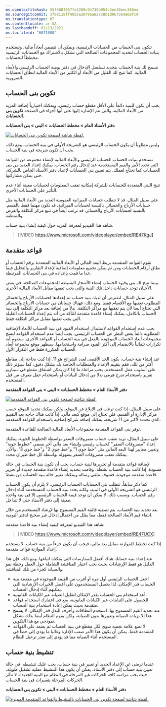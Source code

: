 ```yaml
---
ms.openlocfilehash: 55f688f057fe2289c94739b954c2ee30eec380ea
ms.sourcegitcommit: 3f08118ff49b5a2079aa627c8b1d967564a68fc9
ms.translationtype: HT
ms.contentlocale: ar-SA
ms.lasthandoff: 02/13/2021
ms.locfileid: "6071080"
---
```

تتكون بنى الحساب من الحسابات الرئيسية، ويمكن أن تتضمن أبعاداً مالية. وتستخدم بنيات الحساب لتحديد المجموعات الصالحة التي تشكل بالاشتراك مع الحسابات الرئيسية مخططاً للحسابات.  

تسمح لك بنية الحساب بتحديد تسلسل الإدخال في دفتر يومية الحساب الرئيسي والأبعاد المالية.  كما تتيح لك القليل من الأبعاد أو الكثير من الأبعاد المالية لنطاق الحسابات الضرورية.  

## <a name="configure-account-structures"></a>تكوين بنى الحساب 

يجب أن يكون للبنية دائماً على الأقل مقطع حساب رئيسي، ويمكنك اختيارياً إضافة المزيد من الأبعاد المالية، والتي تتم الإشارة إليها على أنها أجزاء في الصفحة **تكوين بنى الحسابات**. 

**دفتر الأستاذ العام > مخطط الحسابات > البنى > بنى الحسابات**
 
[![لقطة شاشة لصفحة تكوين بنى الحسابات.](../media/account-structure.png)](../media/account-structure.png#lightbox)

وليس مطلوباً أن يكون الحساب الرئيسي هو الشريحة الأولى في بنية الحساب. ومع ذلك، يجب أن تكون شريحة في بنية الحساب.

تستخدم بنيات الحساب الحساب الرئيسي والأبعاد المالية لإنشاء مجموعة من القواعد التي تحدد الأمر والقيم المستخدمة عند إدخال رقم الحساب. يمكنك إعداد العديد من بنى الحسابات كما تحتاج لعملك. يتم تعيين بنى الحسابات لإعداد دفتر الأستاذ الخاص بالشركة، حتى يمكن مشاركتها.

تتيح البنى المتعددة للحسابات للشركة إمكانية تعقب المعلومات لحسابات معينة أثناء عدم التأثير على الحسابات الأخرى. 

على سبيل المثال، قد لا تتطلب حسابات الميزانية العمومية العديد من الأبعاد المالية مثل حسابات الأرباح والخسائر. بالنسبة لحسابات الميزانية، قد تكون مهتما فقط بالقسم. بالنسبة لحسابات الأرباح والخسائر، قد ترغب أيضاً في تتبع مركز التكلفة والغرض والمنطقة.

شاهد هذا الفيديو لمعرفة المزيد حول كيفية إنشاء بنية حساب.

> [!VIDEO https://www.microsoft.com/videoplayer/embed/RE47KgJ]

## <a name="advanced-rules"></a>قواعد متقدمة 

تقوم القواعد المتقدمة بربط البعد المالي أو الأبعاد المالية المتعددة برقم الحساب أو نطاق أرقام الحسابات ومن ثم يمكن تجميع معلومات إضافية لإعداد التقارير والتحليل فيما عدا ما قمت بإعداده في بنى الحسابات المرتبطة.  

بينما تتيح لك بنى وقيود الحساب إنشاء الأشجار البسيطة للمجموعات الصالحة، في بعض الأحيان توجد حسابات داخل تلك البنية والتي يجب تعقبها مقابل الأبعاد المالية الأخرى.  

على سبيل المثال، لنفترض أن لديك بنية حساب تم إعدادها لحسابات الأرباح والخسائر المطلوب تعقبها مع الأقسام فقط.  ومع ذلك، فهناك حسابان من حسابات الأرباح والخسائر التي تحتاج أيضا لأن يتم تعقبها مع مراكز التكلفة.  بدلاً من إضافة بعد مركز التكلفة إلى بنية الحساب بالكامل، يمكنك إنشاء قاعدة متقدمة للتأكد من أنه يتم إعداد الحسابات القليلة التي يجب تعقبها مقابل مراكز التكلفة فقط. 
 
يجب عدم استخدام القواعد لاستبدال استخدام القيود في بنية الحساب للأبعاد الإضافية المطلوبة دائماً بغض النظر عن الحساب الرئيسي.  يجب أيضا عدم استخدام القواعد لنسخ مجموعات أبعاد الحساب الموجودة بالفعل في بنية الحساب أو القواعد الأخرى.  ستقوم أية تكرارات تلقائياً بالانضمام إلى أكثر القيود صرامة واستخدامها.  سيظهر موقع مجموعة أبعاد الحساب المكررة فقط في التكرار الأول.

عند إنشاء بنية حساب، يكون الحد الأقصى لعدد الشرائح هو 11. إذا كنت بحاجة إلى مقاطع أكثر من تلك، فقم بتقييم الإعداد والمتطلبات الخاصة بك بشكل دقيق، كما سيؤثر ذلك على أسلوب عمل المستخدم. يجب مراعاة ما إذا كان يمكن اشتقاق مقطع في سيناريو تقرير باستخدام تدرج هرمي بدلا من إدخال البيانات أو باستخدام حقل معرف من قبل المستخدم. 

**دفتر الأستاذ العام > مخطط الحسابات > البنى > بنى القواعد المتقدمة** 

[![لقطة شاشة لصفحة تكوين بنى القواعد المتقدمة.](../media/advanced-rule-structure.png)](../media/advanced-rule-structure.png#lightbox)

على سبيل المثال، إذا كنت ترغب في الإبلاغ عن الموقع، ولكن يمكنك تحديد الموقع حسب مركز الإدارة أو القسم، فلن تحتاج إلى موقع كبعد مالي. إذا كانت هناك حاجه بعد التقييم الذي تحدده لأكثر من 11 شريحة، يمكنك إضافة شرائح إضافية باستخدام القواعد المتقدمة.

توفر بنى القواعد المقدمة مجموعات الأبعاد المالية الصالحة للقاعدة المتقدمة. 

على سبيل المثال، تريد تعقب حساب مصروفات السفر بواسطة الخطوط الجوية. يمكنك إعداد "مصروفات السفر" كحساب رئيسي وإنشاء بعد مالي آخر يسمي "خطوط جوية" وتعيين معايير لهذا البعد المالي مثل "خط جوي 1" و"خط جوي 2" و"خط جوي 3". والآن، يمكنك تعقب مصروفات السفر بسهولة بواسطة كل خط طيران محدد.

لإضافة قواعد متقدمة أو تحريرها لبنية حساب، يجب أن تكون بنية الحساب في حالة مسودة. إذا كانت بنية الحساب نشطة، وقامت بتحديد إنشاء قاعدة متقدمة جديدة أو تحرير قاعدة متقدمة موجودة، فسوف تتلقى رسالة ويمكنك تغيير حالة بنية الحساب من نشط.

كما ذكر سابقاً، تتطلب بنى الحسابات الحساب الرئيسي. لا يلزم أن يكون الحساب الرئيسي هو الشريحة الأولى في البنية، ولكنه يحدد بنية الحساب المستخدمة أثناء إدخال رقم الحساب. وبسبب ذلك، لا يمكن أن توجد قيمة الحساب الرئيسي إلا في بنية واحدة معينة إلى دفتر الأستاذ حتى لا تتداخل. 

بعد تحديد بنية الحساب، يتم تصفية قائمة القيم المسموح بها لإرشاد المستخدم من خلال انتقاء قيم الأبعاد الصالحة فقط، مما يقلل من احتمال إدخال غير صحيح لدفتر اليومية.

شاهد هذا الفيديو لمعرفة كيفية إنشاء بنية قاعدة متقدمة.

> [!VIDEO https://www.microsoft.com/videoplayer/embed/RE47UCX]

إذا كنت تخطط للموازنة مقابل بعد مالي، فيجب أن يكون جزءاً من بنية حساب. لا يستخدم إعداد الموازنة قواعد متقدمة.

عند إعداد بنية حسابك هناك أفضل الممارسات التي يمكنك اتباعها. ومع ذلك، فإن هذا الدليل هو فقط الإرشادات بحيث يجب اعتبار المناقشة الشاملة حول العمل وخطة نمو والصيانة كجزء من تلك المناقشة.

- اجعل الحساب الرئيسي أول مره أو أقرب من القيمة الموجودة في مقدمة بنية الحساب قدر الإمكان، لذا يحصل المستخدمون على أفضل الخبرات الإرشادية التي يمكنهم أثناء إدخال الحساب.
- أعد استخدام بنى الحساب بقدر الإمكان لتقليل الصيانة عبر الكيانات القانونية.
- للحصول على التباينات عبر الكيانات القانونية، ضع في اعتبارك استخدام قواعد متقدمة بحيث يمكن إعادة استخدام بنية الحساب.
- عند تحديد القيم المسموح بها، استخدم النطاقات وأحرف البدل قدر الإمكان. لا يسمح هذا إلا بزيادة الصيانة وتغييرها بدون الصيانة، ولكن يقوم النظام أيضا بذلك بشكل نموذجي مع هذا التكوين.
- لا تضع علامة نجمية سوى لكل مقطع في بنية الحساب ثم يعتمد على القواعد المتقدمة فقط. يمكن أن يكون هذا الأمر صعب الإدارة وغالبا ما يؤدي إلى خطأ في المستخدم أثناء الصيانة مما قد يؤدي إلى تعذر ترحيل النظام.

## <a name="activate-an-account-structure"></a>تنشيط بنية حساب 

عندما ترضى عن الإعداد الجديد أو تغيير في بنية حساب، يجب عليك تنشيطه. في حالة تعيين بنية حساب إلى دفتر الأستاذ، يمكن أن يكون هذا التنشيط عملية تشغيل طويلة، حيث يجب مزامنة كافة الحركات غير المرحلة في النظام مع البنية الجديدة. لا تتأثر الحركات المرحلة بتغييرات في بنية الحساب.

**دفتر الأستاذ العام > مخطط الحسابات > البنى > تكوين بنى الحسابات** 
 
[![لقطة شاشة لصفحة تكوين بنى الحسابات بالتنشيط والقواعد المتقدمة المميزة.](../media/activate-account-structure.png)](../media/activate-account-structure.png#lightbox)



